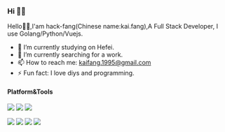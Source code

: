 ### Hi 👋👋

Hello👋👋,I'am hack-fang(Chinese name:kai.fang),A Full Stack Developer, I use Golang/Python/Vuejs.

- 🔭 I’m currently studying on Hefei.
- 🌱 I’m currently searching for a work. 
- 📫 How to reach me: kaifang.1995@gmail.com
- ⚡ Fun fact: I love diys and programming.

#### Platform&Tools

[![](https://img.shields.io/badge/macOS-Catalina-d0d1d4?style=flat-square&logo=Apple)](<[https://](https://www.apple.com/macos/catalina/)>)
[![](https://img.shields.io/badge/IDE-Visual%20Studio%20Code-blue?style=flat-square&logo=Visual-Studio-Code)](https://code.visualstudio.com/)
[![](https://img.shields.io/badge/Editor-Vim-blue?style=flat-square&logo=Vim)](https://www.vim.org/)

[![](https://img.shields.io/badge/Python-3.6%2B-blue?style=flat-square&logo=Python)](https://www.python.org/)
[![](https://img.shields.io/badge/-Golang-00ADD8?style=flat-square&logo=go&logoColor=ffffff)](https://golang.org/)
[![](https://img.shields.io/badge/-Docker-2496ED?style=flat-square&logo=Docker&logoColor=ffffff)](https://www.docker.com/)
[![](https://img.shields.io/badge/-Nginx-269539?style=flat-square&logo=Nginx&logoColor=ffffff)](https://nginx.org/)
